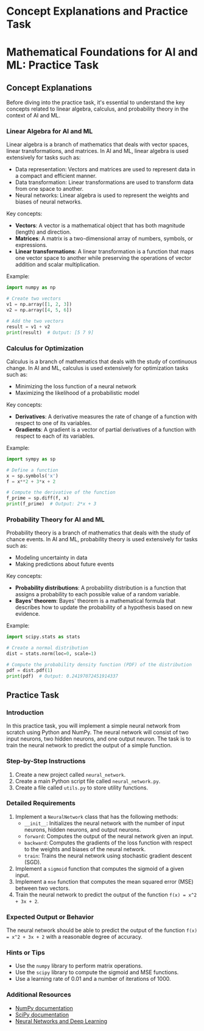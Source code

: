 # Concept Explanations and Practice Task

**Mathematical Foundations for AI and ML: Practice Task**
===========================================================

**Concept Explanations**
------------------------

Before diving into the practice task, it's essential to understand the key concepts related to linear algebra, calculus, and probability theory in the context of AI and ML.

### Linear Algebra for AI and ML

Linear algebra is a branch of mathematics that deals with vector spaces, linear transformations, and matrices. In AI and ML, linear algebra is used extensively for tasks such as:

* Data representation: Vectors and matrices are used to represent data in a compact and efficient manner.
* Data transformation: Linear transformations are used to transform data from one space to another.
* Neural networks: Linear algebra is used to represent the weights and biases of neural networks.

Key concepts:

* **Vectors**: A vector is a mathematical object that has both magnitude (length) and direction.
* **Matrices**: A matrix is a two-dimensional array of numbers, symbols, or expressions.
* **Linear transformations**: A linear transformation is a function that maps one vector space to another while preserving the operations of vector addition and scalar multiplication.

Example:

```python
import numpy as np

# Create two vectors
v1 = np.array([1, 2, 3])
v2 = np.array([4, 5, 6])

# Add the two vectors
result = v1 + v2
print(result)  # Output: [5 7 9]
```

### Calculus for Optimization

Calculus is a branch of mathematics that deals with the study of continuous change. In AI and ML, calculus is used extensively for optimization tasks such as:

* Minimizing the loss function of a neural network
* Maximizing the likelihood of a probabilistic model

Key concepts:

* **Derivatives**: A derivative measures the rate of change of a function with respect to one of its variables.
* **Gradients**: A gradient is a vector of partial derivatives of a function with respect to each of its variables.

Example:

```python
import sympy as sp

# Define a function
x = sp.symbols('x')
f = x**2 + 3*x + 2

# Compute the derivative of the function
f_prime = sp.diff(f, x)
print(f_prime)  # Output: 2*x + 3
```

### Probability Theory for AI and ML

Probability theory is a branch of mathematics that deals with the study of chance events. In AI and ML, probability theory is used extensively for tasks such as:

* Modeling uncertainty in data
* Making predictions about future events

Key concepts:

* **Probability distributions**: A probability distribution is a function that assigns a probability to each possible value of a random variable.
* **Bayes' theorem**: Bayes' theorem is a mathematical formula that describes how to update the probability of a hypothesis based on new evidence.

Example:

```python
import scipy.stats as stats

# Create a normal distribution
dist = stats.norm(loc=0, scale=1)

# Compute the probability density function (PDF) of the distribution
pdf = dist.pdf(1)
print(pdf)  # Output: 0.24197072451914337
```

**Practice Task**
-----------------

### Introduction

In this practice task, you will implement a simple neural network from scratch using Python and NumPy. The neural network will consist of two input neurons, two hidden neurons, and one output neuron. The task is to train the neural network to predict the output of a simple function.

### Step-by-Step Instructions

1. Create a new project called `neural_network`.
2. Create a main Python script file called `neural_network.py`.
3. Create a file called `utils.py` to store utility functions.

### Detailed Requirements

1. Implement a `NeuralNetwork` class that has the following methods:
	* `__init__`: Initializes the neural network with the number of input neurons, hidden neurons, and output neurons.
	* `forward`: Computes the output of the neural network given an input.
	* `backward`: Computes the gradients of the loss function with respect to the weights and biases of the neural network.
	* `train`: Trains the neural network using stochastic gradient descent (SGD).
2. Implement a `sigmoid` function that computes the sigmoid of a given input.
3. Implement a `mse` function that computes the mean squared error (MSE) between two vectors.
4. Train the neural network to predict the output of the function `f(x) = x^2 + 3x + 2`.

### Expected Output or Behavior

The neural network should be able to predict the output of the function `f(x) = x^2 + 3x + 2` with a reasonable degree of accuracy.

### Hints or Tips

* Use the `numpy` library to perform matrix operations.
* Use the `scipy` library to compute the sigmoid and MSE functions.
* Use a learning rate of 0.01 and a number of iterations of 1000.

### Additional Resources

* [NumPy documentation](https://numpy.org/doc/)
* [SciPy documentation](https://docs.scipy.org/doc/)
* [Neural Networks and Deep Learning](http://neuralnetworksanddeeplearning.com/)
